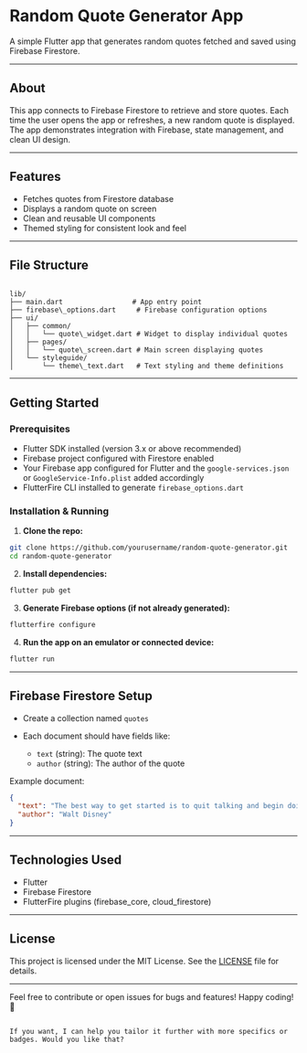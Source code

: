 
# Random Quote Generator App

A simple Flutter app that generates random quotes fetched and saved using Firebase Firestore.  

---

## About

This app connects to Firebase Firestore to retrieve and store quotes. Each time the user opens the app or refreshes, a new random quote is displayed. The app demonstrates integration with Firebase, state management, and clean UI design.

---

## Features

- Fetches quotes from Firestore database
- Displays a random quote on screen
- Clean and reusable UI components
- Themed styling for consistent look and feel

---

## File Structure

```

lib/
├── main.dart                 # App entry point
├── firebase\_options.dart     # Firebase configuration options
├── ui/
│   ├── common/
│   │   └── quote\_widget.dart # Widget to display individual quotes
│   ├── pages/
│   │   └── quote\_screen.dart # Main screen displaying quotes
│   └── styleguide/
│       └── theme\_text.dart   # Text styling and theme definitions

````

---

## Getting Started

### Prerequisites

- Flutter SDK installed (version 3.x or above recommended)
- Firebase project configured with Firestore enabled
- Your Firebase app configured for Flutter and the `google-services.json` or `GoogleService-Info.plist` added accordingly
- FlutterFire CLI installed to generate `firebase_options.dart`

### Installation & Running

1. **Clone the repo:**

```bash
git clone https://github.com/yourusername/random-quote-generator.git
cd random-quote-generator
````

2. **Install dependencies:**

```bash
flutter pub get
```

3. **Generate Firebase options (if not already generated):**

```bash
flutterfire configure
```

4. **Run the app on an emulator or connected device:**

```bash
flutter run
```

---

## Firebase Firestore Setup

* Create a collection named `quotes`
* Each document should have fields like:

    * `text` (string): The quote text
    * `author` (string): The author of the quote

Example document:

```json
{
  "text": "The best way to get started is to quit talking and begin doing.",
  "author": "Walt Disney"
}
```

---

## Technologies Used

* Flutter
* Firebase Firestore
* FlutterFire plugins (firebase\_core, cloud\_firestore)

---

## License

This project is licensed under the MIT License. See the [LICENSE](LICENSE) file for details.

---

Feel free to contribute or open issues for bugs and features!
Happy coding! 🚀

```

If you want, I can help you tailor it further with more specifics or badges. Would you like that?
```
